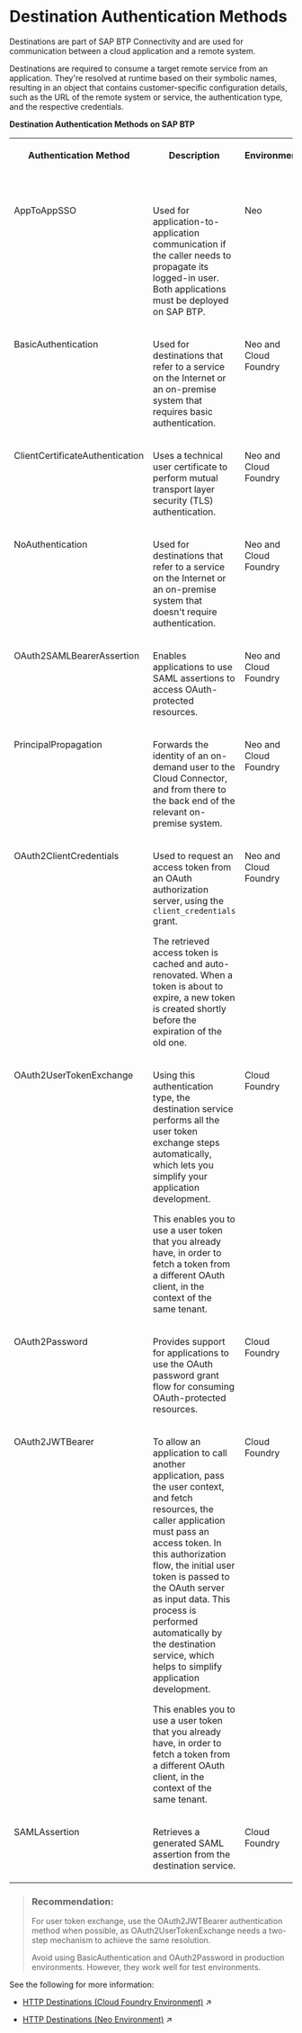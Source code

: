 <!-- loio765423ddb66147bc8141607a8522fe65 -->

# Destination Authentication Methods

Destinations are part of SAP BTP Connectivity and are used for communication between a cloud application and a remote system.

Destinations are required to consume a target remote service from an application. They're resolved at runtime based on their symbolic names, resulting in an object that contains customer-specific configuration details, such as the URL of the remote system or service, the authentication type, and the respective credentials.

**Destination Authentication Methods on SAP BTP**


<table>
<tr>
<th valign="top">

Authentication Method

</th>
<th valign="top">

Description

</th>
<th valign="top">

Environment

</th>
<th valign="top">

Internet Proxy

</th>
<th valign="top">

On-Premise Proxy

</th>
</tr>
<tr>
<td valign="top">

AppToAppSSO

</td>
<td valign="top">

Used for application-to-application communication if the caller needs to propagate its logged-in user. Both applications must be deployed on SAP BTP.

</td>
<td valign="top">

Neo

</td>
<td valign="top">

Yes

</td>
<td valign="top">

No

</td>
</tr>
<tr>
<td valign="top">

BasicAuthentication

</td>
<td valign="top">

Used for destinations that refer to a service on the Internet or an on-premise system that requires basic authentication.

</td>
<td valign="top">

Neo and Cloud Foundry

</td>
<td valign="top">

Yes

</td>
<td valign="top">

Yes

</td>
</tr>
<tr>
<td valign="top">

ClientCertificateAuthentication

</td>
<td valign="top">

Uses a technical user certificate to perform mutual transport layer security \(TLS\) authentication.

</td>
<td valign="top">

Neo and Cloud Foundry

</td>
<td valign="top">

Yes

</td>
<td valign="top">

No

</td>
</tr>
<tr>
<td valign="top">

NoAuthentication

</td>
<td valign="top">

Used for destinations that refer to a service on the Internet or an on-premise system that doesn't require authentication.

</td>
<td valign="top">

Neo and Cloud Foundry

</td>
<td valign="top">

Yes

</td>
<td valign="top">

Yes

</td>
</tr>
<tr>
<td valign="top">

OAuth2SAMLBearerAssertion

</td>
<td valign="top">

Enables applications to use SAML assertions to access OAuth-protected resources.

</td>
<td valign="top">

Neo and Cloud Foundry

</td>
<td valign="top">

Yes

</td>
<td valign="top">

Yes

</td>
</tr>
<tr>
<td valign="top">

PrincipalPropagation

</td>
<td valign="top">

Forwards the identity of an on-demand user to the Cloud Connector, and from there to the back end of the relevant on-premise system.

</td>
<td valign="top">

Neo and Cloud Foundry

</td>
<td valign="top">

No

</td>
<td valign="top">

Yes

</td>
</tr>
<tr>
<td valign="top">

OAuth2ClientCredentials

</td>
<td valign="top">

Used to request an access token from an OAuth authorization server, using the `client_credentials` grant.

The retrieved access token is cached and auto-renovated. When a token is about to expire, a new token is created shortly before the expiration of the old one.

</td>
<td valign="top">

Neo and Cloud Foundry

</td>
<td valign="top">

Yes

</td>
<td valign="top">

Yes

</td>
</tr>
<tr>
<td valign="top">

OAuth2UserTokenExchange

</td>
<td valign="top">

Using this authentication type, the destination service performs all the user token exchange steps automatically, which lets you simplify your application development.

This enables you to use a user token that you already have, in order to fetch a token from a different OAuth client, in the context of the same tenant.

</td>
<td valign="top">

Cloud Foundry

</td>
<td valign="top">

Yes

</td>
<td valign="top">

Yes

</td>
</tr>
<tr>
<td valign="top">

OAuth2Password

</td>
<td valign="top">

Provides support for applications to use the OAuth password grant flow for consuming OAuth-protected resources.

</td>
<td valign="top">

Cloud Foundry

</td>
<td valign="top">

Yes

</td>
<td valign="top">

Yes

</td>
</tr>
<tr>
<td valign="top">

OAuth2JWTBearer

</td>
<td valign="top">

To allow an application to call another application, pass the user context, and fetch resources, the caller application must pass an access token. In this authorization flow, the initial user token is passed to the OAuth server as input data. This process is performed automatically by the destination service, which helps to simplify application development.

This enables you to use a user token that you already have, in order to fetch a token from a different OAuth client, in the context of the same tenant.

</td>
<td valign="top">

Cloud Foundry

</td>
<td valign="top">

Yes

</td>
<td valign="top">

Yes

</td>
</tr>
<tr>
<td valign="top">

SAMLAssertion

</td>
<td valign="top">

Retrieves a generated SAML assertion from the destination service.

</td>
<td valign="top">

Cloud Foundry

</td>
<td valign="top">

Yes

</td>
<td valign="top">

Yes

</td>
</tr>
</table>

> ### Recommendation:  
> For user token exchange, use the OAuth2JWTBearer authentication method when possible, as OAuth2UserTokenExchange needs a two-step mechanism to achieve the same resolution.
> 
> Avoid using BasicAuthentication and OAuth2Password in production environments. However, they work well for test environments.

See the following for more information:

-   [HTTP Destinations (Cloud Foundry Environment)](https://help.sap.com/viewer/cca91383641e40ffbe03bdc78f00f681/Cloud/en-US/42a0e6b966924f2e902090bdf435e1b2.html "Find information about HTTP destinations for Internet and on-premise connections (Cloud Foundry environment).") :arrow_upper_right:

-   [HTTP Destinations (Neo Environment)](https://help.sap.com/viewer/b865ed651e414196b39f8922db2122c7/Cloud/en-US/b068356dd7c34cf7ad6b6023deeb317d.html "") :arrow_upper_right:

